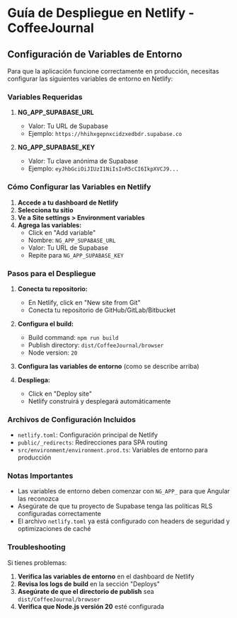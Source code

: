 # Guía de Despliegue en Netlify - CoffeeJournal

## Configuración de Variables de Entorno

Para que la aplicación funcione correctamente en producción, necesitas configurar las siguientes variables de entorno en Netlify:

### Variables Requeridas

1. **NG_APP_SUPABASE_URL**
   - Valor: Tu URL de Supabase
   - Ejemplo: `https://hhihxgepnxcidzxedbdr.supabase.co`

2. **NG_APP_SUPABASE_KEY**
   - Valor: Tu clave anónima de Supabase
   - Ejemplo: `eyJhbGciOiJIUzI1NiIsInR5cCI6IkpXVCJ9...`

### Cómo Configurar las Variables en Netlify

1. **Accede a tu dashboard de Netlify**
2. **Selecciona tu sitio**
3. **Ve a Site settings > Environment variables**
4. **Agrega las variables:**
   - Click en "Add variable"
   - Nombre: `NG_APP_SUPABASE_URL`
   - Valor: Tu URL de Supabase
   - Repite para `NG_APP_SUPABASE_KEY`

### Pasos para el Despliegue

1. **Conecta tu repositorio:**
   - En Netlify, click en "New site from Git"
   - Conecta tu repositorio de GitHub/GitLab/Bitbucket

2. **Configura el build:**
   - Build command: `npm run build`
   - Publish directory: `dist/CoffeeJournal/browser`
   - Node version: `20`

3. **Configura las variables de entorno** (como se describe arriba)

4. **Despliega:**
   - Click en "Deploy site"
   - Netlify construirá y desplegará automáticamente

### Archivos de Configuración Incluidos

- `netlify.toml`: Configuración principal de Netlify
- `public/_redirects`: Redirecciones para SPA routing
- `src/environment/environment.prod.ts`: Variables de entorno para producción

### Notas Importantes

- Las variables de entorno deben comenzar con `NG_APP_` para que Angular las reconozca
- Asegúrate de que tu proyecto de Supabase tenga las políticas RLS configuradas correctamente
- El archivo `netlify.toml` ya está configurado con headers de seguridad y optimizaciones de caché

### Troubleshooting

Si tienes problemas:

1. **Verifica las variables de entorno** en el dashboard de Netlify
2. **Revisa los logs de build** en la sección "Deploys"
3. **Asegúrate de que el directorio de publish** sea `dist/CoffeeJournal/browser`
4. **Verifica que Node.js versión 20** esté configurada
